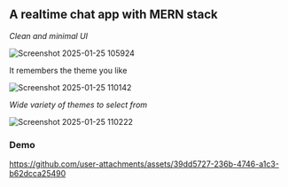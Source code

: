 ## A realtime chat app with MERN stack

*Clean and minimal UI*

![Screenshot 2025-01-25 105924](https://github.com/user-attachments/assets/9a3e8ee6-71e4-4121-90f9-b68a48620db6)

It remembers the theme you like

![Screenshot 2025-01-25 110142](https://github.com/user-attachments/assets/3d72036a-5b4d-4022-8cc9-d9567f396b29)


*Wide variety of themes to select from*

![Screenshot 2025-01-25 110222](https://github.com/user-attachments/assets/2d26e7c0-9a03-4d48-a0bb-6ec3be615e80)

### Demo

https://github.com/user-attachments/assets/39dd5727-236b-4746-a1c3-b62dcca25490




